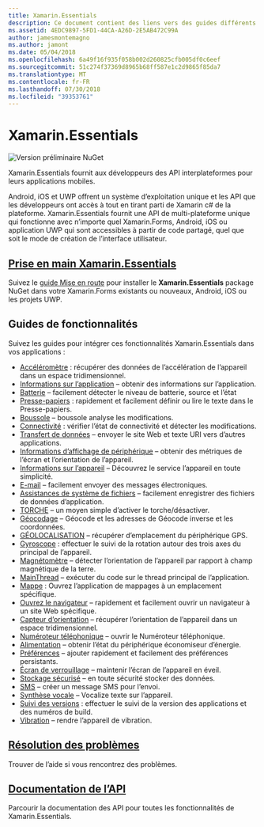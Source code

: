 ```yaml
---
title: Xamarin.Essentials
description: Ce document contient des liens vers des guides différents qui décrivent Xamarin.Essentials, qui fournit aux développeurs API interplateformes pour leurs applications mobiles.
ms.assetid: 4EDC9897-5FD1-44CA-A26D-2E5AB472C99A
author: jamesmontemagno
ms.author: jamont
ms.date: 05/04/2018
ms.openlocfilehash: 6a49f16f935f058b002d260825cfb005df0c6eef
ms.sourcegitcommit: 51c274f37369d8965b68ff587e1c2d9865f85da7
ms.translationtype: MT
ms.contentlocale: fr-FR
ms.lasthandoff: 07/30/2018
ms.locfileid: "39353761"
---
```

# <a name="xamarinessentials"></a>Xamarin.Essentials

![Version préliminaire NuGet](~/media/shared/pre-release.png)

Xamarin.Essentials fournit aux développeurs des API interplateformes pour leurs applications mobiles.

Android, iOS et UWP offrent un système d’exploitation unique et les API que les développeurs ont accès à tout en tirant parti de Xamarin c# de la plateforme. Xamarin.Essentials fournit une API de multi-plateforme unique qui fonctionne avec n’importe quel Xamarin.Forms, Android, iOS ou application UWP qui sont accessibles à partir de code partagé, quel que soit le mode de création de l’interface utilisateur.

## <a name="get-started-with-xamarinessentialsget-startedmdcontextxamarinxamarin-forms"></a>[Prise en main Xamarin.Essentials](get-started.md?context=xamarin/xamarin-forms)

Suivez le [guide Mise en route](get-started.md) pour installer le **Xamarin.Essentials** package NuGet dans votre Xamarin.Forms existants ou nouveaux, Android, iOS ou les projets UWP.

## <a name="feature-guides"></a>Guides de fonctionnalités

Suivez les guides pour intégrer ces fonctionnalités Xamarin.Essentials dans vos applications :

* [Accéléromètre](accelerometer.md?context=xamarin/xamarin-forms) : récupérer des données de l’accélération de l’appareil dans un espace tridimensionnel.
* [Informations sur l’application](app-information.md?context=xamarin/xamarin-forms) – obtenir des informations sur l’application.
* [Batterie](battery.md?context=xamarin/xamarin-forms) – facilement détecter le niveau de batterie, source et l’état
* [Presse-papiers](clipboard.md?context=xamarin/xamarin-forms) : rapidement et facilement définir ou lire le texte dans le Presse-papiers.
* [Boussole](compass.md?context=xamarin/xamarin-forms) – boussole analyse les modifications.
* [Connectivité](connectivity.md?context=xamarin/xamarin-forms) : vérifier l’état de connectivité et détecter les modifications.
* [Transfert de données](data-transfer.md?context=xamarin/xamarin-forms) – envoyer le site Web et texte URI vers d’autres applications.
* [Informations d’affichage de périphérique](device-display.md?context=xamarin/xamarin-forms) – obtenir des métriques de l’écran et l’orientation de l’appareil.
* [Informations sur l’appareil](device-information.md?context=xamarin/xamarin-forms) – Découvrez le service l’appareil en toute simplicité.
* [E-mail](email.md?context=xamarin/xamarin-forms) – facilement envoyer des messages électroniques.
* [Assistances de système de fichiers](file-system-helpers.md?context=xamarin/xamarin-forms) – facilement enregistrer des fichiers de données d’application.
* [TORCHE](flashlight.md?context=xamarin/xamarin-forms) – un moyen simple d’activer le torche/désactiver.
* [Géocodage](geocoding.md?context=xamarin/xamarin-forms) – Géocode et les adresses de Géocode inverse et les coordonnées.
* [GÉOLOCALISATION](geolocation.md?context=xamarin/xamarin-forms) – récupérer d’emplacement du périphérique GPS.
* [Gyroscope](gyroscope.md?context=xamarin/xamarin-forms) : effectuer le suivi de la rotation autour des trois axes du principal de l’appareil.
* [Magnétomètre](magnetometer.md?context=xamarin/xamarin-forms) – détecter l’orientation de l’appareil par rapport à champ magnétique de la terre.
* [MainThread](main-thread.md?content=xamarin/xamarin-forms) – exécuter du code sur le thread principal de l’application.
* [Mappe](maps.md?content=xamarin/xamarin-forms) : Ouvrez l’application de mappages à un emplacement spécifique.
* [Ouvrez le navigateur](open-browser.md?context=xamarin/xamarin-forms) – rapidement et facilement ouvrir un navigateur à un site Web spécifique.
* [Capteur d’orientation](orientation-sensor.md?context=xamarin/xamarin-forms) – récupérer l’orientation de l’appareil dans un espace tridimensionnel.
* [Numéroteur téléphonique](phone-dialer.md?context=xamarin/xamarin-forms) – ouvrir le Numéroteur téléphonique.
* [Alimentation](power.md?context=xamarin/xamarin-forms) – obtenir l’état du périphérique économiseur d’énergie.
* [Préférences](preferences.md?context=xamarin/xamarin-forms) – ajouter rapidement et facilement des préférences persistants.
* [Écran de verrouillage](screen-lock.md?context=xamarin/xamarin-forms) – maintenir l’écran de l’appareil en éveil.
* [Stockage sécurisé](secure-storage.md?context=xamarin/xamarin-forms) – en toute sécurité stocker des données.
* [SMS](sms.md?context=xamarin/xamarin-forms) – créer un message SMS pour l’envoi.
* [Synthèse vocale](text-to-speech.md?context=xamarin/xamarin-forms) – Vocalize texte sur l’appareil.
* [Suivi des versions](version-tracking.md?context=xamarin/xamarin-forms) : effectuer le suivi de la version des applications et des numéros de build.
* [Vibration](vibrate.md?context=xamarin/xamarin-forms) – rendre l’appareil de vibration.

## <a name="troubleshootingtroubleshootingmdcontextxamarinxamarin-forms"></a>[Résolution des problèmes](troubleshooting.md?context=xamarin/xamarin-forms)

Trouver de l’aide si vous rencontrez des problèmes.

## <a name="api-documentationxrefxamarinessentials"></a>[Documentation de l’API](xref:Xamarin.Essentials)

Parcourir la documentation des API pour toutes les fonctionnalités de Xamarin.Essentials.
